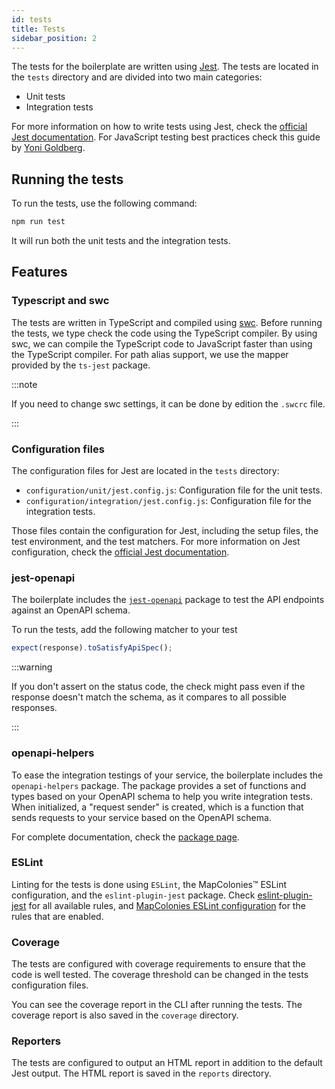 ```yaml
---
id: tests
title: Tests
sidebar_position: 2
---
```

The tests for the boilerplate are written using [Jest](https://jestjs.io/). The tests are located in the `tests` directory and are divided into two main categories:
- Unit tests
- Integration tests

For more information on how to write tests using Jest, check the [official Jest documentation](https://jestjs.io/docs/getting-started).
For JavaScript testing best practices check this guide by [Yoni Goldberg](https://github.com/goldbergyoni/javascript-testing-best-practices).

## Running the tests
To run the tests, use the following command:
```bash
npm run test
```
It will run both the unit tests and the integration tests.

## Features
### Typescript and swc
The tests are written in TypeScript and compiled using [swc](https://swc.rs/). Before running the tests, we type check the code using the TypeScript compiler.
By using swc, we can compile the TypeScript code to JavaScript faster than using the TypeScript compiler. For path alias support, we use the mapper provided by the `ts-jest` package.

:::note

If you need to change swc settings, it can be done by edition the `.swcrc` file.

:::

### Configuration files
The configuration files for Jest are located in the `tests` directory:
- `configuration/unit/jest.config.js`: Configuration file for the unit tests.
- `configuration/integration/jest.config.js`: Configuration file for the integration tests.

Those files contain the configuration for Jest, including the setup files, the test environment, and the test matchers.
For more information on Jest configuration, check the [official Jest documentation](https://jestjs.io/docs/configuration).


### jest-openapi
The boilerplate includes the [`jest-openapi`](https://www.npmjs.com/package/jest-openapi) package to test the API endpoints against an OpenAPI schema.

To run the tests, add the following matcher to your test
```typescript
expect(response).toSatisfyApiSpec();
```

:::warning

If you don't assert on the status code, the check might pass even if the response doesn't match the schema, as it compares to all possible responses.

:::

### openapi-helpers
To ease the integration testings of your service, the boilerplate includes the `openapi-helpers` package.
The package provides a set of functions and types based on your OpenAPI schema to help you write integration tests.
When initialized, a "request sender" is created, which is a function that sends requests to your service based on the OpenAPI schema.

For complete documentation, check the [package page](../packages/openapi-helpers/README.md).

### ESLint
Linting for the tests is done using `ESLint`, the MapColonies™ ESLint configuration, and the `eslint-plugin-jest` package.
Check [eslint-plugin-jest](https://github.com/jest-community/eslint-plugin-jest) for all available rules, and [MapColonies ESLint configuration](../packages/eslint-config/README.md) for the rules that are enabled.

### Coverage
The tests are configured with coverage requirements to ensure that the code is well tested. The coverage threshold can be changed in the tests configuration files.

You can see the coverage report in the CLI after running the tests. The coverage report is also saved in the `coverage` directory.

### Reporters
The tests are configured to output an HTML report in addition to the default Jest output. The HTML report is saved in the `reports` directory.
